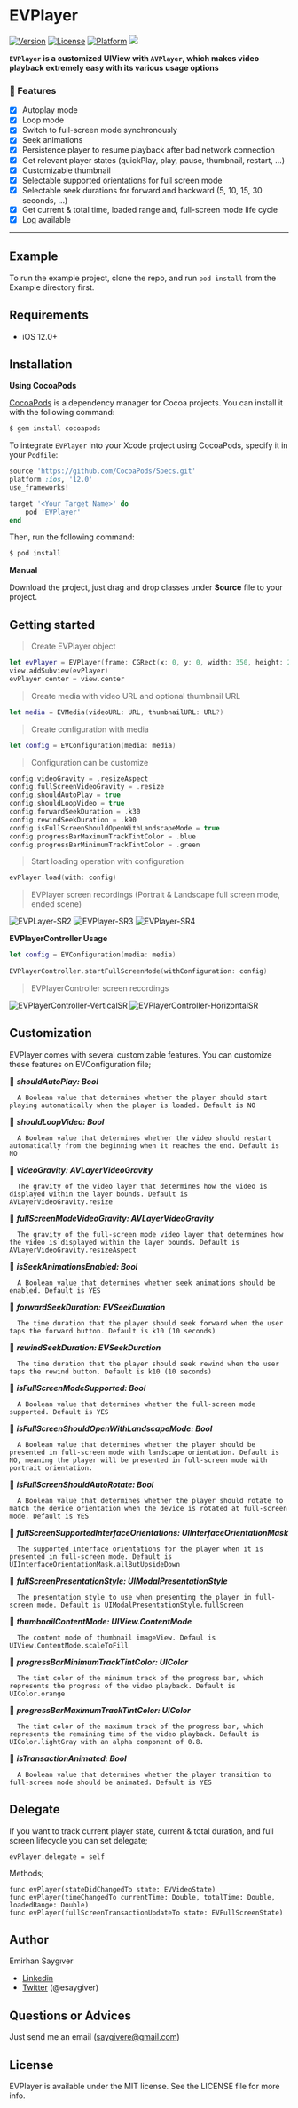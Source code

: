 # EVPlayer

[![Version](https://img.shields.io/cocoapods/v/EVPlayer.svg?style=flat)](https://cocoapods.org/pods/EVPlayer)
[![License](https://img.shields.io/cocoapods/l/EVPlayer.svg?style=flat)](https://cocoapods.org/pods/EVPlayer)
[![Platform](https://img.shields.io/cocoapods/p/EVPlayer.svg?style=flat)](https://cocoapods.org/pods/EVPlayer)
![](https://img.shields.io/badge/Contact-saygivere@gmail.com-yellowgreen.svg)

**``EVPlayer`` is a customized UIView with ``AVPlayer``, which makes video playback extremely easy with its various usage options**

### :rocket: Features
- [x] Autoplay mode
- [x] Loop mode
- [x] Switch to full-screen mode synchronously
- [x] Seek animations
- [x] Persistence player to resume playback after bad network connection
- [x] Get relevant player states (quickPlay, play, pause, thumbnail, restart, ...)
- [x] Customizable thumbnail
- [x] Selectable supported orientations for full screen mode
- [x] Selectable seek durations for forward and backward (5, 10, 15, 30 seconds, ...)
- [x] Get current & total time, loaded range and, full-screen mode life cycle
- [x] Log available
***

## Example

To run the example project, clone the repo, and run `pod install` from the Example directory first.

## Requirements

- iOS 12.0+

## Installation

**Using CocoaPods**

[CocoaPods](http://cocoapods.org) is a dependency manager for Cocoa projects. You can install it with the following command:

```bash
$ gem install cocoapods
```

To integrate ``EVPlayer`` into your Xcode project using CocoaPods, specify it in your `Podfile`:

```ruby
source 'https://github.com/CocoaPods/Specs.git'
platform :ios, '12.0'
use_frameworks!

target '<Your Target Name>' do
    pod 'EVPlayer'
end
```

Then, run the following command:

```bash
$ pod install
```

**Manual**

Download the project, just drag and drop classes under **Source** file to your project.

## Getting started

> Create EVPlayer object
```swift
let evPlayer = EVPlayer(frame: CGRect(x: 0, y: 0, width: 350, height: 200))
view.addSubview(evPlayer)
evPlayer.center = view.center
```
> Create media with video URL and optional thumbnail URL
```swift
let media = EVMedia(videoURL: URL, thumbnailURL: URL?)
```
> Create configuration with media
```swift
let config = EVConfiguration(media: media)
```
> Configuration can be customize
```swift
config.videoGravity = .resizeAspect
config.fullScreenVideoGravity = .resize
config.shouldAutoPlay = true
config.shouldLoopVideo = true
config.forwardSeekDuration = .k30
config.rewindSeekDuration = .k90
config.isFullScreenShouldOpenWithLandscapeMode = true
config.progressBarMaximumTrackTintColor = .blue
config.progressBarMinimumTrackTintColor = .green
```
> Start loading operation with configuration
```swift
evPlayer.load(with: config)
```
> EVPlayer screen recordings (Portrait & Landscape full screen mode, ended scene)

![EVPLayer-SR2](https://user-images.githubusercontent.com/73871735/226729453-e167f6af-5b20-4fb4-887b-d4f1b7a8b5ed.gif) ![EVPlayer-SR3](https://user-images.githubusercontent.com/73871735/226735395-3f4e336a-4ddc-4a66-8da5-769504061e66.gif) ![EVPlayer-SR4](https://user-images.githubusercontent.com/73871735/226738241-2a49d80e-6f82-48d9-8ad0-400f0c7ad8fd.gif)

**EVPlayerController Usage**
```swift
let config = EVConfiguration(media: media)
        
EVPlayerController.startFullScreenMode(withConfiguration: config)

```
> EVPlayerController screen recordings

![EVPlayerController-VerticalSR](https://user-images.githubusercontent.com/73871735/226662595-a8042207-28d4-48a9-b5cd-f2583e93f4e5.gif)
![EVPlayerController-HorizontalSR](https://user-images.githubusercontent.com/73871735/226662770-3747f6c3-e3af-43e7-91ff-af18903164f2.gif)

## Customization

EVPlayer comes with several customizable features. You can customize these features on EVConfiguration file;

📌 **_shouldAutoPlay: Bool_**

      A Boolean value that determines whether the player should start playing automatically when the player is loaded. Default is NO
     
📌 **_shouldLoopVideo: Bool_**

      A Boolean value that determines whether the video should restart automatically from the beginning when it reaches the end. Default is NO
   
📌 **_videoGravity: AVLayerVideoGravity_**
    
      The gravity of the video layer that determines how the video is displayed within the layer bounds. Default is AVLayerVideoGravity.resize
      
📌 **_fullScreenModeVideoGravity: AVLayerVideoGravity_**
    
      The gravity of the full-screen mode video layer that determines how the video is displayed within the layer bounds. Default is AVLayerVideoGravity.resizeAspect
         
📌 **_isSeekAnimationsEnabled: Bool_**

      A Boolean value that determines whether seek animations should be enabled. Default is YES
     
📌 **_forwardSeekDuration: EVSeekDuration_**
  
      The time duration that the player should seek forward when the user taps the forward button. Default is k10 (10 seconds)

📌 **_rewindSeekDuration: EVSeekDuration_**

      The time duration that the player should seek rewind when the user taps the rewind button. Default is k10 (10 seconds)
      
📌 **_isFullScreenModeSupported: Bool_**

      A Boolean value that determines whether the full-screen mode supported. Default is YES
      
📌 **_isFullScreenShouldOpenWithLandscapeMode: Bool_**

      A Boolean value that determines whether the player should be presented in full-screen mode with landscape orientation. Default is NO, meaning the player will be presented in full-screen mode with portrait orientation.
    
📌 **_isFullScreenShouldAutoRotate: Bool_**

      A Boolean value that determines whether the player should rotate to match the device orientation when the device is rotated at full-screen mode. Default is YES
    
📌 **_fullScreenSupportedInterfaceOrientations: UIInterfaceOrientationMask_**

      The supported interface orientations for the player when it is presented in full-screen mode. Default is UIInterfaceOrientationMask.allButUpsideDown
    
📌 **_fullScreenPresentationStyle: UIModalPresentationStyle_**

      The presentation style to use when presenting the player in full-screen mode. Default is UIModalPresentationStyle.fullScreen
     
📌 **_thumbnailContentMode: UIView.ContentMode_**
  
      The content mode of thumbnail imageView. Defaul is UIView.ContentMode.scaleToFill

📌 **_progressBarMinimumTrackTintColor: UIColor_**

      The tint color of the minimum track of the progress bar, which represents the progress of the video playback. Default is UIColor.orange
    
📌 **_progressBarMaximumTrackTintColor: UIColor_**

      The tint color of the maximum track of the progress bar, which represents the remaining time of the video playback. Default is UIColor.lightGray with an alpha component of 0.8.
     
📌 **_isTransactionAnimated: Bool_**

      A Boolean value that determines whether the player transition to full-screen mode should be animated. Default is YES
     
 
## Delegate

If you want to track current player state, current & total duration, and full screen lifecycle you can set delegate;

```
evPlayer.delegate = self
```

Methods;
```
func evPlayer(stateDidChangedTo state: EVVideoState)
func evPlayer(timeChangedTo currentTime: Double, totalTime: Double, loadedRange: Double)
func evPlayer(fullScreenTransactionUpdateTo state: EVFullScreenState)
```

## Author

Emirhan Saygıver
- [Linkedin][2]
- [Twitter][3] (@esaygiver)

[2]: https://www.linkedin.com/in/emirhansaygıver/
[3]: https://twitter.com/esaygiver

## Questions or Advices

Just send me an email (saygivere@gmail.com)


## License

EVPlayer is available under the MIT license. See the LICENSE file for more info.
